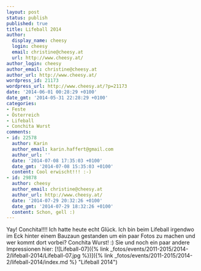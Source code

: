 ```yaml
---
layout: post
status: publish
published: true
title: Lifeball 2014
author:
  display_name: cheesy
  login: cheesy
  email: christine@cheesy.at
  url: http://www.cheesy.at/
author_login: cheesy
author_email: christine@cheesy.at
author_url: http://www.cheesy.at/
wordpress_id: 21173
wordpress_url: http://www.cheesy.at/?p=21173
date: '2014-06-01 00:28:29 +0100'
date_gmt: '2014-05-31 22:28:29 +0100'
categories:
- Feste
- Österreich
- Lifeball
- Conchita Wurst
comments:
- id: 22578
  author: Karin
  author_email: karin.haffert@gmail.com
  author_url: ''
  date: '2014-07-08 17:35:03 +0100'
  date_gmt: '2014-07-08 15:35:03 +0100'
  content: Cool erwischt!!! :-)
- id: 29878
  author: cheesy
  author_email: christine@cheesy.at
  author_url: http://www.cheesy.at/
  date: '2014-07-29 20:32:26 +0100'
  date_gmt: '2014-07-29 18:32:26 +0100'
  content: Schon, gell :)
---
```

Yay! Conchita!!!!
Ich hatte heute echt Glück. Ich bin beim Lifeball irgendwo im Eck hinter einem Bauzaun gestanden um ein paar Fotos zu machen und wer kommt dort vorbei? Conchita Wurst! :)
Sie und noch ein paar andere Impressionen hier:
[![Lifeball-07]({% link _fotos/events/2011-2015/2014-2/lifeball-2014/Lifeball-07.jpg %})]({% link _fotos/events/2011-2015/2014-2/lifeball-2014/index.md %} "Lifeball 2014")
